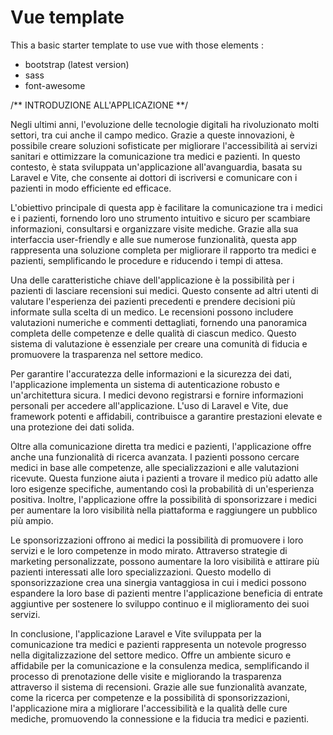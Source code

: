 # Vue template

This a basic starter template to use vue with those elements :

* bootstrap (latest version)
* sass
* font-awesome


/** INTRODUZIONE ALL'APPLICAZIONE **/

Negli ultimi anni, l'evoluzione delle tecnologie digitali ha rivoluzionato molti settori, tra cui anche il campo medico. Grazie a queste innovazioni, è possibile creare soluzioni sofisticate per migliorare l'accessibilità ai servizi sanitari e ottimizzare la comunicazione tra medici e pazienti. In questo contesto, è stata sviluppata un'applicazione all'avanguardia, basata su Laravel e Vite, che consente ai dottori di iscriversi e comunicare con i pazienti in modo efficiente ed efficace.

L'obiettivo principale di questa app è facilitare la comunicazione tra i medici e i pazienti, fornendo loro uno strumento intuitivo e sicuro per scambiare informazioni, consultarsi e organizzare visite mediche. Grazie alla sua interfaccia user-friendly e alle sue numerose funzionalità, questa app rappresenta una soluzione completa per migliorare il rapporto tra medici e pazienti, semplificando le procedure e riducendo i tempi di attesa.

Una delle caratteristiche chiave dell'applicazione è la possibilità per i pazienti di lasciare recensioni sui medici. Questo consente ad altri utenti di valutare l'esperienza dei pazienti precedenti e prendere decisioni più informate sulla scelta di un medico. Le recensioni possono includere valutazioni numeriche e commenti dettagliati, fornendo una panoramica completa delle competenze e delle qualità di ciascun medico. Questo sistema di valutazione è essenziale per creare una comunità di fiducia e promuovere la trasparenza nel settore medico.

Per garantire l'accuratezza delle informazioni e la sicurezza dei dati, l'applicazione implementa un sistema di autenticazione robusto e un'architettura sicura. I medici devono registrarsi e fornire informazioni personali per accedere all'applicazione. L'uso di Laravel e Vite, due framework potenti e affidabili, contribuisce a garantire prestazioni elevate e una protezione dei dati solida.

Oltre alla comunicazione diretta tra medici e pazienti, l'applicazione offre anche una funzionalità di ricerca avanzata. I pazienti possono cercare medici in base alle competenze, alle specializzazioni e alle valutazioni ricevute. Questa funzione aiuta i pazienti a trovare il medico più adatto alle loro esigenze specifiche, aumentando così la probabilità di un'esperienza positiva. Inoltre, l'applicazione offre la possibilità di sponsorizzare i medici per aumentare la loro visibilità nella piattaforma e raggiungere un pubblico più ampio.

Le sponsorizzazioni offrono ai medici la possibilità di promuovere i loro servizi e le loro competenze in modo mirato. Attraverso strategie di marketing personalizzate, possono aumentare la loro visibilità e attirare più pazienti interessati alle loro specializzazioni. Questo modello di sponsorizzazione crea una sinergia vantaggiosa in cui i medici possono espandere la loro base di pazienti mentre l'applicazione beneficia di entrate aggiuntive per sostenere lo sviluppo continuo e il miglioramento dei suoi servizi.

In conclusione, l'applicazione Laravel e Vite sviluppata per la comunicazione tra medici e pazienti rappresenta un notevole progresso nella digitalizzazione del settore medico. Offre un ambiente sicuro e affidabile per la comunicazione e la consulenza medica, semplificando il processo di prenotazione delle visite e migliorando la trasparenza attraverso il sistema di recensioni. Grazie alle sue funzionalità avanzate, come la ricerca per competenze e la possibilità di sponsorizzazioni, l'applicazione mira a migliorare l'accessibilità e la qualità delle cure mediche, promuovendo la connessione e la fiducia tra medici e pazienti.